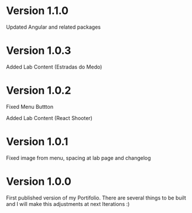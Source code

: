 # Version 1.1.0

Updated Angular and related packages

# Version 1.0.3

Added Lab Content (Estradas do Medo)

# Version 1.0.2

Fixed Menu Buttton

Added Lab Content (React Shooter)

# Version 1.0.1

Fixed image from menu, spacing at lab page and changelog

# Version 1.0.0

First published version of my Portifolio.
There are several things to be built and I will make this adjustments at next Iterations :)
